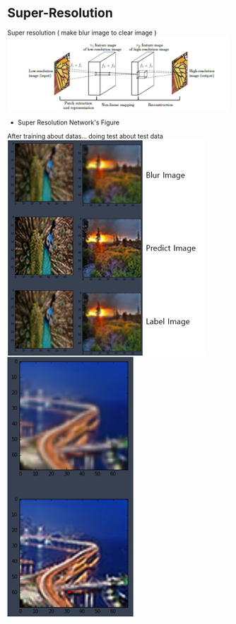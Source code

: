 # Super-Resolution
Super resolution ( make blur image to clear image )
![super_resolution_network](./image/image3.png)
- Super Resolution Network's Figure

After training about datas...
doing test about test data
![output1](./image/sample2.png)
![output2](./image/sample1.png)
